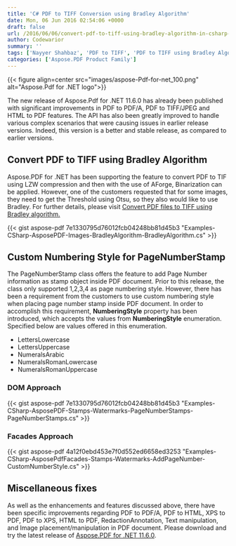 ```yaml
---
title: 'C# PDF to TIFF Conversion using Bradley Algorithm'
date: Mon, 06 Jun 2016 02:54:06 +0000
draft: false
url: /2016/06/06/convert-pdf-to-tiff-using-bradley-algorithm-in-csharp-asp.net/
author: Codewarior
summary: ''
tags: ['Nayyer Shahbaz', 'PDF to TIFF', 'PDF to TIFF using Bradley Algorithm']
categories: ['Aspose.PDF Product Family']
---
```




{{< figure align=center src="images/aspose-Pdf-for-net_100.png" alt="Aspose.Pdf for .NET logo">}}


The new release of Aspose.Pdf for .NET 11.6.0 has already been published with significant improvements in PDF to PDF/A, PDF to TIFF/JPEG and HTML to PDF features. The API has also been greatly improved to handle various complex scenarios that were causing issues in earlier release versions. Indeed, this version is a better and stable release, as compared to earlier versions.

## Convert PDF to TIFF using Bradley Algorithm

Aspose.PDF for .NET has been supporting the feature to convert PDF to TIF using LZW compression and then with the use of AForge, Binarization can be applied. However, one of the customers requested that for some images, they need to get the Threshold using Otsu, so they also would like to use Bradley. For further details, please visit [Convert PDF files to TIFF using Bradley algorithm.][1]

{{< gist aspose-pdf 7e1330795d76012fcb04248bb81d45b3 "Examples-CSharp-AsposePDF-Images-BradleyAlgorithm-BradleyAlgorithm.cs" >}}

## Custom Numbering Style for PageNumberStamp

The PageNumberStamp class offers the feature to add Page Number information as stamp object inside PDF document. Prior to this release, the class only supported 1,2,3,4 as page numbering style. However, there has been a requirement from the customers to use custom numbering style when placing page number stamp inside PDF document. In order to accomplish this requirement, **NumberingStyle** property has been introduced, which accepts the values from **NumberingStyle** enumeration. Specified below are values offered in this enumeration.

*   LettersLowercase
*   LettersUppercase
*   NumeralsArabic
*   NumeralsRomanLowercase
*   NumeralsRomanUppercase

### DOM Approach

{{< gist aspose-pdf 7e1330795d76012fcb04248bb81d45b3 "Examples-CSharp-AsposePDF-Stamps-Watermarks-PageNumberStamps-PageNumberStamps.cs" >}}

### Facades Approach

{{< gist aspose-pdf 4a12f0ebd453e7f0d552ed6658ed3253 "Examples-CSharp-AsposePdfFacades-Stamps-Watermarks-AddPageNumber-CustomNumberStyle.cs" >}}

## Miscellaneous fixes

As well as the enhancements and features discussed above, there have been specific improvements regarding PDF to PDF/A, PDF to HTML, XPS to PDF, PDF to XPS, HTML to PDF, RedactionAnnotation, Text manipulation, and Image placement/manipulation in PDF document. Please download and try the latest release of [Aspose.PDF for .NET 11.6.0][2].




[1]: https://docs.aspose.com/
[2]: http://downloads.aspose.com/pdf/net




